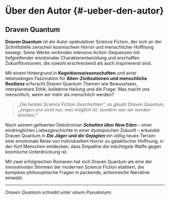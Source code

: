 # Über den Autor {#-ueber-den-autor}

## Draven Quantum

**Draven Quantum** ist ein Autor spekulativer Science Fiction, der sich an der Schnittstelle zwischen kosmischem Horror
und menschlicher Hoffnung bewegt. Seine Werke verbinden intensive Action-Sequenzen mit tiefgreifender emotionaler
Charakterentwicklung und erschaffen Zukunftsvisionen, die sowohl erschreckend als auch inspirierend sind.

Mit einem Hintergrund in **Kognitionswissenschaften** und einer lebenslangen Faszination für **Alien-Zivilisationen und
menschliche Resilienz** erforscht Draven Quantum Themen wie Bewusstsein, interplanetare Ethik, kollektive Heilung und
die Frage: Was macht uns menschlich, wenn wir mehr als menschlich werden?

> *„Die besten Science Fiction Geschichten", so glaubt Draven Quantum, „zeigen uns nicht nur, was möglich ist, sondern
wer wir werden könnten."*

Nach seinem gefeierten Debütroman ***Schatten über New Eden*** – einer eindringlichen Liebesgeschichte in einer
dystopischen Zukunft – erkundet Draven Quantum in ***Die Jäger und die Gejagten*** ein völlig neues Terrain: eine
emotionale Reise von individuellem Horror zu galaktischer Hoffnung, in der fünf Menschen entdecken, dass Empathie die
mächtigste Waffe gegen kosmische Unterdrückung ist.

Mit zwei erfolgreichen Romanen hat sich Draven Quantum als eine der innovativsten Stimmen der modernen Science Fiction
etabliert, die komplexe philosophische Fragen in packende, actionreiche Narrative einwebt.

---

*Draven Quantum schreibt unter einem Pseudonym.*